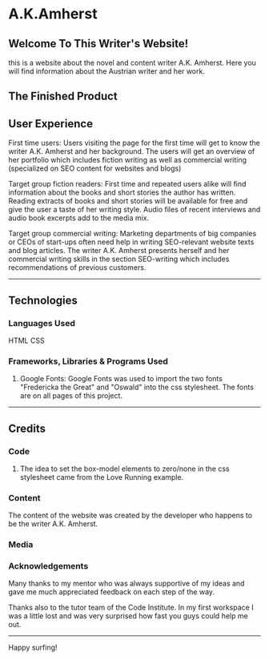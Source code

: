 # A.K.Amherst

## Welcome To This Writer's Website!

this is a website about the novel and content writer A.K. Amherst. Here you will find information about the Austrian writer and her work.

## The Finished Product 



## User Experience

First time users: 
Users visiting the page for the first time will get to know the writer A.K. Amherst and her background. The users will get an overview of her portfolio which includes fiction writing as well as commercial writing (specialized on SEO content for websites and blogs)

Target group fiction readers:
First time and repeated users alike will find information about the books and short stories the author has written. Reading extracts of books and short stories will be available for free and give the user a taste of her writing style.
Audio files of recent interviews and audio book excerpts add to the media mix.

Target group commercial writing:
Marketing departments of big companies or CEOs of start-ups often need help in writing SEO-relevant website texts and blog articles. The writer A.K. Amherst presents herself and her commercial writing skills in the section SEO-writing which includes recommendations of previous customers.

------

## Technologies

### Languages Used

HTML
CSS

### Frameworks, Libraries & Programs Used

1. Google Fonts: Google Fonts was used to import the two fonts "Fredericka the Great" and "Oswald" into the css stylesheet. The fonts are on all pages of this project.

----

## Credits

### Code

1. The idea to set the box-model elements to zero/none in the css stylesheet came from the Love Running example.

### Content

The content of the website was created by the developer who happens to be the writer A.K. Amherst.

### Media

### Acknowledgements

Many thanks to my mentor who was always supportive of my ideas and gave me much appreciated feedback on each step of the way.

Thanks also to the tutor team of the Code Institute. In my first workspace I was a little lost and was very surprised how fast you guys could help me out.

---
Happy surfing!